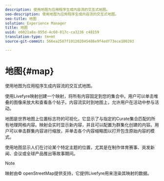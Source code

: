 ```yaml
---
description: 使用地图为应用程序生成内容流的交互式地图。
seo-description: 使用地图为应用程序生成内容流的交互式地图。
seo-title: 地图
solution: Experience Manager
title: 地图
uuid: e6021a8a-055d-4c60-817c-ca3236 c48159
translation-type: tm+mt
source-git-commit: 566ea2587f101202045488e9f4edf73ece100293

---
```



# 地图{#map}

使用地图为应用程序生成内容流的交互式地图。

使用Livefyre映射创建一个映射，将所有内容固定到您的集合中。用户可以单击堆叠的图像来放大和查看各个帖子。内容流实时到地图上，允许用户在活动中参与活动。

地图是世界地图上位置标志符的可视化，它显示了与指定的Curate集合匹配的所有地理网格内容。映射会实时显示新内容，并且可以配置为群集化创建的内容。用户可以单击群集内容进行缩放，并单击各个内容缩略图以打开包含原始内容的模式。

使用地图显示人们在讨论某个特定主题的位置，尤其是在制作体育赛事、突发新闻、会议或全球产品推出等故事期间。

>[!NOTE]
>
>映射由© openStreetMap提供支持，它提供Livefyre用来渲染其映射的数据。

